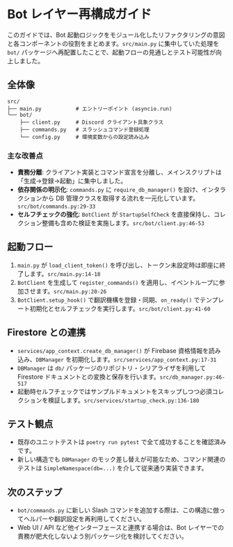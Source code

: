 # Bot レイヤー再構成ガイド

このガイドでは、Bot 起動ロジックをモジュール化したリファクタリングの意図と各コンポーネントの役割をまとめます。`src/main.py` に集中していた処理を `bot/` パッケージへ再配置したことで、起動フローの見通しとテスト可能性が向上しました。

## 全体像

```
src/
├── main.py           # エントリーポイント (asyncio.run)
└── bot/
    ├── client.py     # Discord クライアント具象クラス
    ├── commands.py   # スラッシュコマンド登録処理
    └── config.py     # 環境変数からの設定読み込み
```

### 主な改善点
- **責務分離**: クライアント実装とコマンド宣言を分離し、メインスクリプトは「生成→登録→起動」に集中しました。
- **依存関係の明示化**: `commands.py` に `require_db_manager()` を設け、インタラクションから DB 管理クラスを取得する流れを一元化しています。`src/bot/commands.py:29-33`
- **セルフチェックの強化**: `BotClient` が `StartupSelfCheck` を直接保持し、コレクション整備も含めた検証を実施します。`src/bot/client.py:46-53`

## 起動フロー

1. `main.py` が `load_client_token()` を呼び出し、トークン未設定時は即座に終了します。`src/main.py:14-18`
2. `BotClient` を生成して `register_commands()` を適用し、イベントループに参加させます。`src/main.py:20-26`
3. `BotClient.setup_hook()` で翻訳機構を登録・同期、`on_ready()` でテンプレート初期化とセルフチェックを実行します。`src/bot/client.py:41-60`

## Firestore との連携

- `services/app_context.create_db_manager()` が Firebase 資格情報を読み込み、`DBManager` を初期化します。`src/services/app_context.py:17-31`
- `DBManager` は `db/` パッケージのリポジトリ・シリアライザを利用して Firestore ドキュメントとの変換と保存を行います。`src/db_manager.py:46-517`
- 起動時セルフチェックではサンプルドキュメントをスキップしつつ必須コレクションを検証します。`src/services/startup_check.py:136-180`

## テスト観点

- 既存のユニットテストは `poetry run pytest` で全て成功することを確認済みです。
- 新しい構造でも `DBManager` のモック差し替えが可能なため、コマンド関連のテストは `SimpleNamespace(db=...)` を介して従来通り実装できます。

## 次のステップ

- `bot/commands.py` に新しい Slash コマンドを追加する際は、この構造に倣ってヘルパーや翻訳設定を再利用してください。
- Web UI / API など他インターフェースと連携する場合は、Bot レイヤーでの責務が肥大化しないよう別パッケージ化を検討してください。
